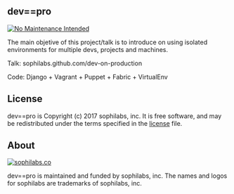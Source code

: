 ## dev==pro

[![No Maintenance Intended](http://unmaintained.tech/badge.svg)](http://unmaintained.tech/)

The main objetive of this project/talk is to introduce on using isolated environments for multiple devs, projects and machines.

Talk: sophilabs.github.com/dev-on-production

Code: Django + Vagrant + Puppet + Fabric + VirtualEnv

## License
dev==pro is Copyright (c) 2017 sophilabs, inc. It is free software, and may be
redistributed under the terms specified in the [license](/LICENSE) file.

## About

[![sophilabs.co](https://s3.amazonaws.com/sophilabs-assets/logo/logo_300x66.gif)](https://sophilabs.co)

dev==pro is maintained and funded by sophilabs, inc. The names and logos for
sophilabs are trademarks of sophilabs, inc.
